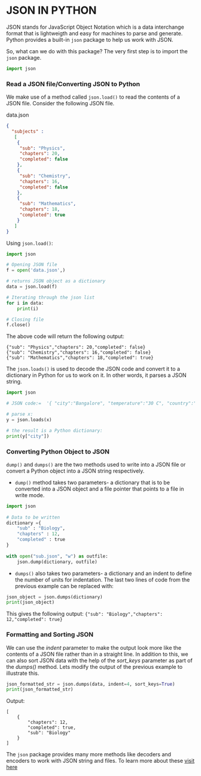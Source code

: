 # JSON IN PYTHON

JSON stands for JavaScript Object Notation which is a data interchange format that is lightweigth and easy for machines to parse and generate. Python provides a built-in ` json ` package to help us work with JSON.

So, what can we do with this package?
The very first step is to import the ` json ` package.
```python
import json
```
### Read a JSON file/Converting JSON to Python
We make use of a method called ` json.load() ` to read the contents of a JSON file. Consider the following JSON file.

data.json
```json
{
  "subjects" :
   [
    {
     "sub": "Physics",
     "chapters": 20,
     "completed": false
    },
    {
     "sub": "Chemistry",
     "chapters": 16,
     "completed": false
    },
    {
     "sub": "Mathematics",
     "chapters": 18,
     "completed": true
    }
   ]
}
```
Using ` json.load() `:
```python 
import json

# Opening JSON file
f = open('data.json',)

# returns JSON object as a dictionary
data = json.load(f)

# Iterating through the json list
for i in data:
	print(i)

# Closing file
f.close()
```
The above code will return the following output:
```
{"sub": "Physics","chapters": 20,"completed": false}
{"sub": "Chemistry","chapters": 16,"completed": false}
{"sub": "Mathematics","chapters": 18,"completed": true}
```

The ` json.loads() ` is used to decode the JSON code and convert it to a dictionary in Python for us to work on it. In other words, it parses a JSON string.
```python
import json

# JSON code:=  '{ "city":"Bangalore", "temperature":"30 C", "country":"India"}'

# parse x:
y = json.loads(x)

# the result is a Python dictionary:
print(y["city"])
```

### Converting Python Object to JSON
` dump() ` and ` dumps() ` are the two methods used to write into a JSON file or convert a Python object into a JSON string respectively.
- ` dump() ` method takes two parameters- a dictionary that is to be converted into a JSON object and a file pointer that points to a file in write mode.

```python
import json
 
# Data to be written
dictionary ={
    "sub" : "Biology",
    "chapters" : 12,
    "completed" : true
}
 
with open("sub.json", "w") as outfile:
    json.dump(dictionary, outfile)
```
- ` dumps() `  also takes two parameters- a dictionary and an indent to define the number of units for indentation. The last two lines of code from the previous example can be replaced with:
 ```python
json_object = json.dumps(dictionary)
print(json_object)
```
This gives the following output: 
` {"sub": "Biology","chapters": 12,"completed": true} `

### Formatting and Sorting JSON
We can use the *indent* parameter to make the output look more like the contents of a JSON file rather than in a straight line. In addition to this, we can also sort JSON data with the help of the *sort_keys* parameter as part of the  *dumps()* method. Lets modify the output of the previous example to illustrate this.

```python
json_formatted_str = json.dumps(data, indent=4, sort_keys=True)
print(json_formatted_str)
```
Output:
```
[
    {
        "chapters": 12,
        "completed": true,
        "sub": "Biology"
    }
]    
```

The ` json ` package provides many more methods like decoders and encoders to work with JSON string and files. To learn more about these [visit here](https://docs.python.org/3/library/json.html)
